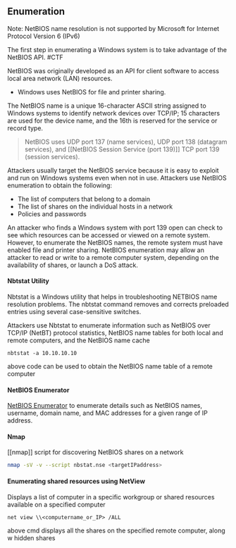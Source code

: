
## Enumeration 

Note: 
NetBIOS name resolution is not supported by Microsoft for Internet Protocol Version 6 (IPv6)

The first step in enumerating a Windows system is to take advantage of the NetBIOS API. #CTF 

NetBIOS was originally developed as an API for client software to access local area network (LAN) resources. 
- Windows uses NetBIOS for file and printer sharing.

The NetBIOS name is a unique 16-character ASCII string assigned to Windows systems to identify network devices over TCP/IP; 15 characters are used for the device name, and the 16th is reserved for the service or record type. 

> NetBIOS uses UDP port 137 (name services), UDP port 138 (datagram services), and [[NetBIOS Session Service (port 139)]] TCP port 139 (session services). 

Attackers usually target the NetBIOS service because it is easy to exploit and run on Windows systems even when not in use. 
Attackers use NetBIOS enumeration to obtain the following: 
- The list of computers that belong to a domain 
- The list of shares on the individual hosts in a network 
- Policies and passwords 

An attacker who finds a Windows system with port 139 open can check to see which resources can be accessed or viewed on a remote system. However, to enumerate the NetBIOS names, the remote system must have enabled file and printer sharing. NetBIOS enumeration may allow an attacker to read or write to a remote computer system, depending on the availability of shares, or launch a DoS attack.

#### Nbtstat Utility 

Nbtstat is a Windows utility that helps in troubleshooting NETBIOS name resolution problems. The nbtstat command removes and corrects preloaded entries using several case-sensitive switches. 

Attackers use Nbtstat to enumerate information such as NetBIOS over TCP/IP (NetBT) protocol statistics, NetBIOS name tables for both local and remote computers, and the NetBIOS name cache

```
nbtstat -a 10.10.10.10
```
above code can be used to obtain the NetBIOS name table of a remote computer 

#### NetBIOS Enumerator 

[NetBIOS Enumerator](https://nbtenum.sourceforge.net/) to enumerate details such as NetBIOS names, username, domain name, and MAC  addresses for a given range of IP address.

#### Nmap

[[nmap]] script for discovering NetBIOS shares on a network 
```sh
nmap -sV -v --script nbstat.nse <targetIPaddress>
```

#### Enumerating shared resources using NetView 

Displays a list of computer in a specific workgroup or shared resources available on a specified computer 

```
net view \\<computername_or_IP> /ALL
```
above cmd displays all the shares on the specified remote computer, along w hidden shares 